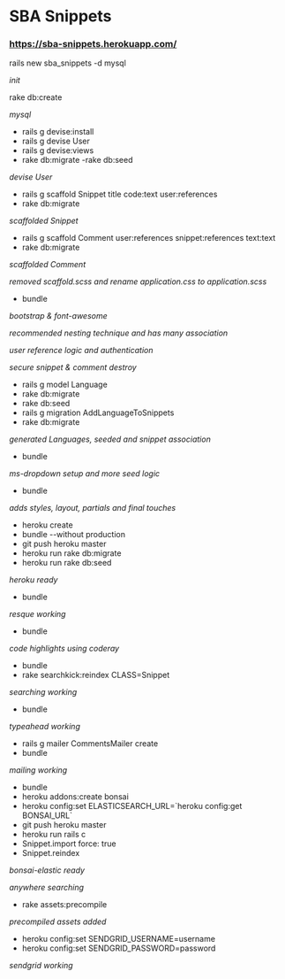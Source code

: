 # SBA Snippets

### https://sba-snippets.herokuapp.com/

rails new sba_snippets -d mysql

*init*

rake db:create

*mysql*

- rails g devise:install
- rails g devise User
- rails g devise:views
- rake db:migrate
-rake db:seed

*devise User*

- rails g scaffold Snippet title code:text user:references
- rake db:migrate

*scaffolded Snippet*

- rails g scaffold Comment user:references snippet:references text:text
- rake db:migrate

*scaffolded Comment*

*removed scaffold.scss and rename application.css to application.scss*

- bundle

*bootstrap & font-awesome*

*recommended nesting technique and has many association*

*user reference logic and authentication*

*secure snippet & comment destroy*

- rails g model Language
- rake db:migrate
- rake db:seed
- rails g migration AddLanguageToSnippets
- rake db:migrate

*generated Languages, seeded and snippet association*

- bundle

*ms-dropdown setup and more seed logic*

- bundle

*adds styles, layout, partials and final touches*

- heroku create
- bundle --without production
- git push heroku master
- heroku run rake db:migrate
- heroku run rake db:seed

*heroku ready*

- bundle

*resque working*

- bundle

*code highlights using coderay*

- bundle
- rake searchkick:reindex CLASS=Snippet

*searching working*

- bundle

*typeahead working*

- rails g mailer CommentsMailer create
- bundle

*mailing working*

- bundle
- heroku addons:create bonsai
- heroku config:set ELASTICSEARCH_URL=\`heroku config:get BONSAI_URL\`
- git push heroku master
- heroku run rails c
- Snippet.import force: true
- Snippet.reindex

*bonsai-elastic ready*

*anywhere searching*

- rake assets:precompile

*precompiled assets added*

- heroku config:set SENDGRID_USERNAME=username
- heroku config:set SENDGRID_PASSWORD=password

*sendgrid working*
